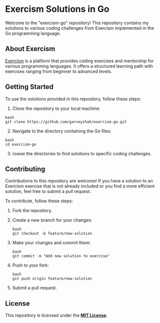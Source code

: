# **Exercism Solutions in Go**

Welcome to the "exercism-go" repository! This repository contains my solutions to various coding challenges from Exercism implemented in the Go programming language.

## About Exercism

[Exercism](https://exercism.io/) is a platform that provides coding exercises and mentorship for various programming languages. It offers a structured learning path with exercises ranging from beginner to advanced levels.

## Getting Started

To use the solutions provided in this repository, follow these steps:

1. Clone the repository to your local machine:

```
bash
git clone https://github.com/garveyshah/exercism-go.git
```
2. Navigate to the directory containing the Go files:
```
bash
cd exercism-go
```
3. rowse the directories to find solutions to specific coding challenges.

## Contributing

Contributions to this repository are welcome! If you have a solution to an Exercism exercise that is not already included or you find a more efficient solution, feel free to submit a pull request.

To contribute, follow these steps:

   1. Fork the repository.
   2. Create a new branch for your changes:
       ```
      bash
      git checkout -b feature/new-solution
      ```
  3. Make your changes and commit them:
      ```
      bash
     git commit -m "Add new solution to exercise"
      ```
  4.  Push to your fork:
        ```
      bash
      git push origin feature/new-solution
      ```     

  6. Submit a pull request.
     
## License

This repository is licensed under the **[MIT License](LICENSE)**.





